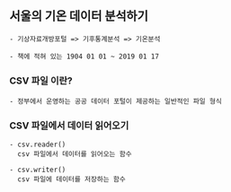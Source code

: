 ## 서울의 기온 데이터 분석하기 
```
- 기상자료개방포털 => 기후통계분석 => 기온분석

- 책에 적혀 있는 1904 01 01 ~ 2019 01 17
```
### CSV 파일 이란?
```  
- 정부에서 운영하는 공공 데이터 포털이 제공하는 일반적인 파일 형식
```

### CSV 파일에서 데이터 읽어오기 
```
- csv.reader()
  csv 파일에서 데이터를 읽어오는 함수
  
- csv.writer()
  csv 파일에 데이터를 저장하는 함수
```
